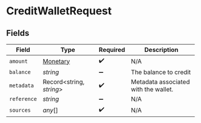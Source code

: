 # CreditWalletRequest


## Fields

| Field                                       | Type                                        | Required                                    | Description                                 |
| ------------------------------------------- | ------------------------------------------- | ------------------------------------------- | ------------------------------------------- |
| `amount`                                    | [Monetary](../../models/shared/monetary.md) | :heavy_check_mark:                          | N/A                                         |
| `balance`                                   | *string*                                    | :heavy_minus_sign:                          | The balance to credit                       |
| `metadata`                                  | Record<string, *string*>                    | :heavy_check_mark:                          | Metadata associated with the wallet.        |
| `reference`                                 | *string*                                    | :heavy_minus_sign:                          | N/A                                         |
| `sources`                                   | *any*[]                                     | :heavy_check_mark:                          | N/A                                         |